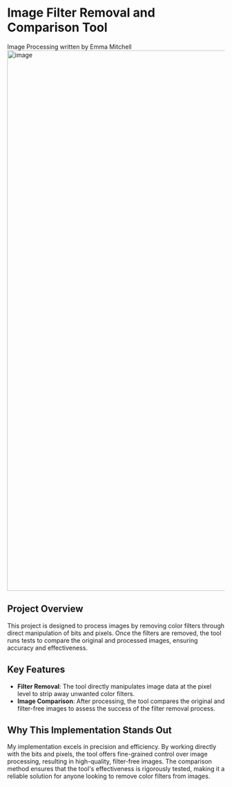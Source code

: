 # Image Filter Removal and Comparison Tool
Image Processing written by Emma Mitchell
<img width="1247" alt="image" src="https://github.com/user-attachments/assets/5b921b3e-de90-49a0-b107-bd754dec7cd0">
## Project Overview
This project is designed to process images by removing color filters through direct manipulation of bits and pixels. Once the filters are removed, the tool runs tests to compare the original and processed images, ensuring accuracy and effectiveness.

## Key Features
- **Filter Removal**: The tool directly manipulates image data at the pixel level to strip away unwanted color filters.
- **Image Comparison**: After processing, the tool compares the original and filter-free images to assess the success of the filter removal process.


## Why This Implementation Stands Out
My implementation excels in precision and efficiency. By working directly with the bits and pixels, the tool offers fine-grained control over image processing, resulting in high-quality, filter-free images. The comparison method ensures that the tool's effectiveness is rigorously tested, making it a reliable solution for anyone looking to remove color filters from images. 
